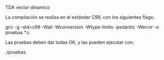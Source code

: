 TDA vector dinamico


La compilación se realiza en el estándar C99, con los siguientes flags:

gcc -g -std=c99 -Wall -Wconversion -Wtype-limits -pedantic -Werror -o pruebas *.c

Las pruebas deben dar todas OK, y las pueden ejecutar con:

./pruebas

